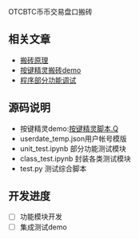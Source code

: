OTCBTC币币交易盘口搬砖

## 相关文章

- [搬砖原理](https://www.jianshu.com/p/ff800c48f933)
- [按键精灵搬砖demo](https://www.jianshu.com/p/48a132cf5928)
- [程序部分功能调试](https://www.jianshu.com/p/d6dbf1a5c913)

## 源码说明
- 按键精灵demo:[按键精灵脚本.Q](按键精灵脚本.Q)
- userdate_temp.json用户帐号模版
- unit_test.ipynb 部分功能测试模块
- class_test.ipynb 封装各类测试模块
- test.py 测试综合脚本

## 开发进度
- [ ] 功能模块开发
- [ ] 集成测试demo
